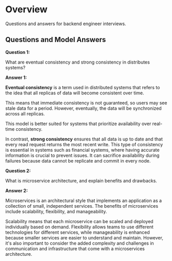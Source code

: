 # Overview

Questions and answers for backend engineer interviews.

## Questions and Model Answers

**Question 1:**

What are eventual consistency and strong consistency in distributes systems?

**Answer 1:**

**Eventual consistency** is a term used in distributed systems that refers to the idea that all replicas of data will become consistent over time.

This means that immediate consistency is not guaranteed, so users may see stale data for a period. However, eventually, the data will be synchronized across all replicas.

This model is better suited for systems that prioritize availability over real-time consistency.

In contrast, **strong consistency** ensures that all data is up to date and that every read request returns the most recent write. This type of consistency is essential in systems such as financial systems, where having accurate information is crucial to prevent issues.
It can sacrifice availability during failures because data cannot be replicate and commit in every node.

**Question 2:**

What is microservice architecture, and explain benefits and drawbacks.

**Answer 2:**

Microservices is an architectural style that implements an application as a collection of small, independent services.
The benefits of microservices include scalability, flexibility, and manageability.

Scalability means that each microservice can be scaled and deployed individually based on demand. 
Flexibility allows teams to use different technologies for different services, while manageability is enhanced because smaller services are easier to understand and maintain. 
However, it's also important to consider the added complexity and challenges in communication and infrastructure that come with a microservices architecture.

